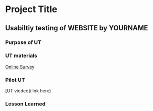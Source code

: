 # Project Title

## Usabiltiy testing of WEBSITE by YOURNAME

### Purpose of UT 

### UT materials
[Online Survey](https://link.here)

### Pilot UT
[UT viodeo](link here)

### Lesson Learned
